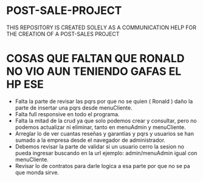 # POST-SALE-PROJECT
THIS REPOSITORY IS CREATED SOLELY AS A COMMUNICATION HELP FOR THE CREATION OF A POST-SALES PROJECT

# COSAS QUE FALTAN QUE RONALD NO VIO AUN TENIENDO GAFAS EL HP ESE
- Falta la parte de revisar las pqrs por que no se quien ( Ronald ) daño la parte de insertar una pqrs desde menuCliente.
- Falta full responsive en todo el programa.
- Falta la mitad de la crud ya que solo podemos crear y consultar, pero no podemos actualizar ni eliminar, tanto en menuAdmin y menuCliente.
- Arreglar lo de ver cuantas reseñas y garantías y pqrs y usuarios se han sumado a la empresa desde el navegador de administrador.
- Debemos revisar la parte de validar si un usuario cerro la sesion no pueda ingresar buscando en la url ejemplo: admin/menuAdmin igual con menuCliente.
- Revisar lo de contratos para darle logica a esa parte por que no se pa que monda sirve.


